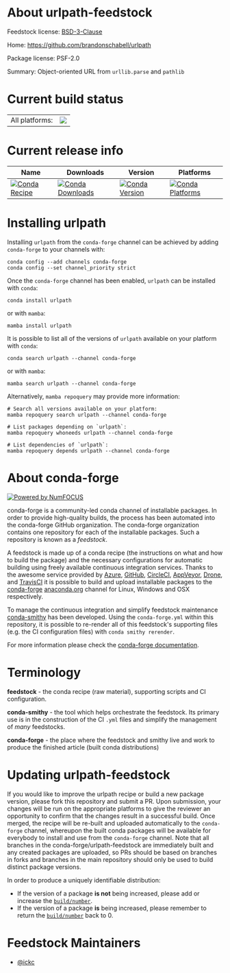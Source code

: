 About urlpath-feedstock
=======================

Feedstock license: [BSD-3-Clause](https://github.com/conda-forge/urlpath-feedstock/blob/main/LICENSE.txt)

Home: https://github.com/brandonschabell/urlpath

Package license: PSF-2.0

Summary: Object-oriented URL from `urllib.parse` and `pathlib`

Current build status
====================


<table><tr><td>All platforms:</td>
    <td>
      <a href="https://dev.azure.com/conda-forge/feedstock-builds/_build/latest?definitionId=12724&branchName=main">
        <img src="https://dev.azure.com/conda-forge/feedstock-builds/_apis/build/status/urlpath-feedstock?branchName=main">
      </a>
    </td>
  </tr>
</table>

Current release info
====================

| Name | Downloads | Version | Platforms |
| --- | --- | --- | --- |
| [![Conda Recipe](https://img.shields.io/badge/recipe-urlpath-green.svg)](https://anaconda.org/conda-forge/urlpath) | [![Conda Downloads](https://img.shields.io/conda/dn/conda-forge/urlpath.svg)](https://anaconda.org/conda-forge/urlpath) | [![Conda Version](https://img.shields.io/conda/vn/conda-forge/urlpath.svg)](https://anaconda.org/conda-forge/urlpath) | [![Conda Platforms](https://img.shields.io/conda/pn/conda-forge/urlpath.svg)](https://anaconda.org/conda-forge/urlpath) |

Installing urlpath
==================

Installing `urlpath` from the `conda-forge` channel can be achieved by adding `conda-forge` to your channels with:

```
conda config --add channels conda-forge
conda config --set channel_priority strict
```

Once the `conda-forge` channel has been enabled, `urlpath` can be installed with `conda`:

```
conda install urlpath
```

or with `mamba`:

```
mamba install urlpath
```

It is possible to list all of the versions of `urlpath` available on your platform with `conda`:

```
conda search urlpath --channel conda-forge
```

or with `mamba`:

```
mamba search urlpath --channel conda-forge
```

Alternatively, `mamba repoquery` may provide more information:

```
# Search all versions available on your platform:
mamba repoquery search urlpath --channel conda-forge

# List packages depending on `urlpath`:
mamba repoquery whoneeds urlpath --channel conda-forge

# List dependencies of `urlpath`:
mamba repoquery depends urlpath --channel conda-forge
```


About conda-forge
=================

[![Powered by
NumFOCUS](https://img.shields.io/badge/powered%20by-NumFOCUS-orange.svg?style=flat&colorA=E1523D&colorB=007D8A)](https://numfocus.org)

conda-forge is a community-led conda channel of installable packages.
In order to provide high-quality builds, the process has been automated into the
conda-forge GitHub organization. The conda-forge organization contains one repository
for each of the installable packages. Such a repository is known as a *feedstock*.

A feedstock is made up of a conda recipe (the instructions on what and how to build
the package) and the necessary configurations for automatic building using freely
available continuous integration services. Thanks to the awesome service provided by
[Azure](https://azure.microsoft.com/en-us/services/devops/), [GitHub](https://github.com/),
[CircleCI](https://circleci.com/), [AppVeyor](https://www.appveyor.com/),
[Drone](https://cloud.drone.io/welcome), and [TravisCI](https://travis-ci.com/)
it is possible to build and upload installable packages to the
[conda-forge](https://anaconda.org/conda-forge) [anaconda.org](https://anaconda.org/)
channel for Linux, Windows and OSX respectively.

To manage the continuous integration and simplify feedstock maintenance
[conda-smithy](https://github.com/conda-forge/conda-smithy) has been developed.
Using the ``conda-forge.yml`` within this repository, it is possible to re-render all of
this feedstock's supporting files (e.g. the CI configuration files) with ``conda smithy rerender``.

For more information please check the [conda-forge documentation](https://conda-forge.org/docs/).

Terminology
===========

**feedstock** - the conda recipe (raw material), supporting scripts and CI configuration.

**conda-smithy** - the tool which helps orchestrate the feedstock.
                   Its primary use is in the construction of the CI ``.yml`` files
                   and simplify the management of *many* feedstocks.

**conda-forge** - the place where the feedstock and smithy live and work to
                  produce the finished article (built conda distributions)


Updating urlpath-feedstock
==========================

If you would like to improve the urlpath recipe or build a new
package version, please fork this repository and submit a PR. Upon submission,
your changes will be run on the appropriate platforms to give the reviewer an
opportunity to confirm that the changes result in a successful build. Once
merged, the recipe will be re-built and uploaded automatically to the
`conda-forge` channel, whereupon the built conda packages will be available for
everybody to install and use from the `conda-forge` channel.
Note that all branches in the conda-forge/urlpath-feedstock are
immediately built and any created packages are uploaded, so PRs should be based
on branches in forks and branches in the main repository should only be used to
build distinct package versions.

In order to produce a uniquely identifiable distribution:
 * If the version of a package **is not** being increased, please add or increase
   the [``build/number``](https://docs.conda.io/projects/conda-build/en/latest/resources/define-metadata.html#build-number-and-string).
 * If the version of a package **is** being increased, please remember to return
   the [``build/number``](https://docs.conda.io/projects/conda-build/en/latest/resources/define-metadata.html#build-number-and-string)
   back to 0.

Feedstock Maintainers
=====================

* [@ickc](https://github.com/ickc/)

